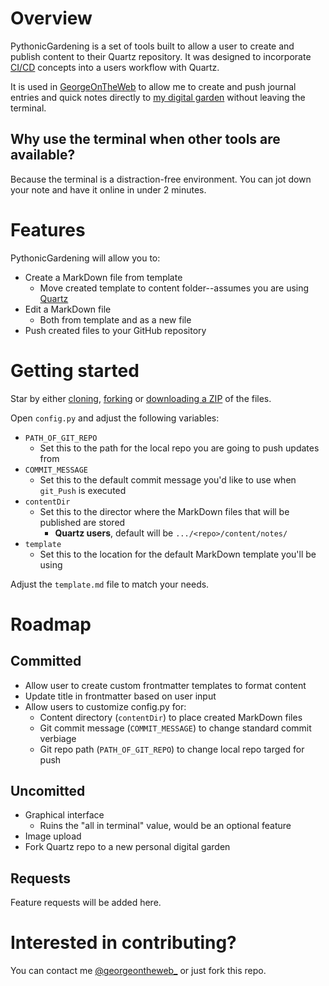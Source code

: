 # Overview
PythonicGardening is a set of tools built to allow a user to create and publish content to their Quartz repository. It was designed to incorporate [CI/CD](https://www.redhat.com/en/topics/devops/what-is-ci-cd) concepts into a users workflow with Quartz. 

It is used in [GeorgeOnTheWeb](https://github.com/Vignettes/GeorgeOnTheWeb) to allow me to create and push journal entries and quick notes directly to [my digital garden](https://www.georgewolf.net) without leaving the terminal.

## Why use the terminal when other tools are available?
Because the terminal is a distraction-free environment. You can jot down your note and have it online in under 2 minutes. 

# Features
PythonicGardening will allow you to:
- Create a MarkDown file from template
	- Move created template to content folder--assumes you are using [Quartz](https://quartz.jzhao.xyz)
- Edit a MarkDown file
	- Both from template and as a new file
- Push created files to your GitHub repository

# Getting started

Star by either [cloning](https://docs.github.com/en/repositories/creating-and-managing-repositories/cloning-a-repository), [forking](https://docs.github.com/en/get-started/quickstart/fork-a-repo) or [downloading a ZIP](https://github.com/Vignettes/PythonicGardening/archive/refs/heads/main.zip) of the files. 

Open `config.py` and adjust the following variables:
- `PATH_OF_GIT_REPO`
	- Set this to the path for the local repo you are going to push updates from
- `COMMIT_MESSAGE`
	- Set this to the default commit message you'd like to use when `git_Push` is executed
- `contentDir` 
	- Set this to the director where the MarkDown files that will be published are stored
		- **Quartz users**, default will be `.../<repo>/content/notes/`
- `template`
	- Set this to the location for the default MarkDown template you'll be using
	
Adjust the `template.md` file to match your needs.	
 
# Roadmap
## Committed
- Allow user to create custom frontmatter templates to format content
- Update title in frontmatter based on user input
- Allow users to customize config.py for:
	- Content directory (`contentDir`)  to place created MarkDown files
	- Git commit message (`COMMIT_MESSAGE`) to change standard commit verbiage
	- Git repo path (`PATH_OF_GIT_REPO`) to change local repo targed for push

## Uncomitted
- Graphical interface 
	- Ruins the "all in terminal" value, would be an optional feature
- Image upload
- Fork Quartz repo to a new personal digital garden

## Requests
Feature requests will be added here.

# Interested in contributing?
You can contact me [@georgeontheweb_](https://www.twitter.com/georgeontheweb_) or just fork this repo. 
